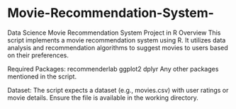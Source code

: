 # Movie-Recommendation-System-
Data Science Movie Recommendation System Project in R
Overview
This script implements a movie recommendation system using R. It utilizes data analysis and recommendation algorithms to suggest movies to users based on their preferences.

Required Packages:
recommenderlab
ggplot2
dplyr
Any other packages mentioned in the script.

Dataset: The script expects a dataset (e.g., movies.csv) with user ratings or movie details. Ensure the file is available in the working directory.
